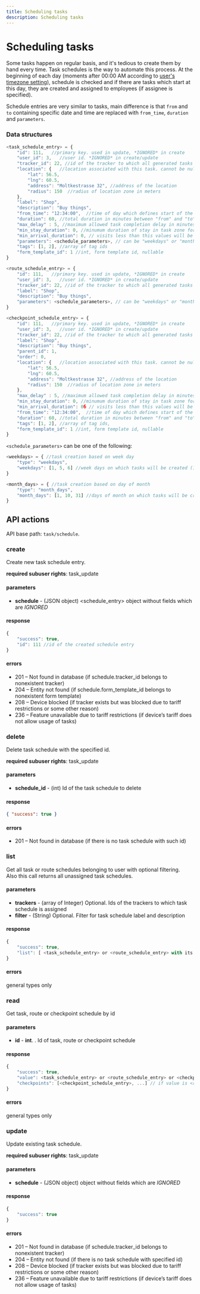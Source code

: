 ```yaml
---
title: Scheduling tasks
description: Scheduling tasks
---
```


# Scheduling tasks

Some tasks happen on regular basis, and it's tedious to create them by hand every time. Task schedules is the way to automate
this process. At the beginning of each day (moments after 00:00 AM according to [user's timezone setting](../../../commons/user/settings/index.md)),
schedule is checked and if there are tasks which start at this day, they are created and assigned to employees (if assignee is specified).

Schedule entries are very similar to tasks, main difference is that `from` and `to` containing specific date and time are
replaced with `from_time`, `duration` and `parameters`.

### Data structures

```js
<task_schedule_entry> = {
    "id": 111,   //primary key. used in update, *IGNORED* in create
    "user_id": 3,   //user id. *IGNORED* in create/update
    "tracker_id": 22, //id of the tracker to which all generated tasks are assigned. nullable.
    "location": {   //location associated with this task. cannot be null
        "lat": 56.5,
        "lng": 60.5,
        "address": "Moltkestrasse 32", //address of the location
        "radius": 150  //radius of location zone in meters
    },
    "label": "Shop",
    "description": "Buy things",
    "from_time": "12:34:00",  //time of day which defines start of the task within the days
    "duration": 60, //total duration in minutes between "from" and "to" for generated tasks
    "max_delay" : 5, //maximum allowed task completion delay in minutes
    "min_stay_duration": 0, //minumum duration of stay in task zone for task completion, minutes
    "min_arrival_duration": 0, // visits less than this values will be ignored, minutes
    "parameters": <schedule_parameters>, // can be "weekdays" or "month_days"
    "tags": [1, 2], //array of tag ids
    "form_template_id": 1 //int, form template id, nullable
}

<route_schedule_entry> = {
    "id": 111,   //primary key. used in update, *IGNORED* in create
    "user_id": 3,   //user id. *IGNORED* in create/update
    "tracker_id": 22, //id of the tracker to which all generated tasks are assigned. nullable.
    "label": "Shop",
    "description": "Buy things",
    "parameters": <schedule_parameters>, // can be "weekdays" or "month_days"
}

<checkpoint_schedule_entry> = {
    "id": 111,   //primary key. used in update, *IGNORED* in create
    "user_id": 3,   //user id. *IGNORED* in create/update
    "tracker_id": 22, //id of the tracker to which all generated tasks are assigned. nullable.
    "label": "Shop",
    "description": "Buy things",
    "parent_id": 1,
    "order": 0,
    "location": {   //location associated with this task. cannot be null
        "lat": 56.5,
        "lng": 60.5,
        "address": "Moltkestrasse 32", //address of the location
        "radius": 150  //radius of location zone in meters
    },
    "max_delay" : 5, //maximum allowed task completion delay in minutes
    "min_stay_duration": 0, //minumum duration of stay in task zone for task completion, minutes
    "min_arrival_duration": 0б // visits less than this values will be ignored, minutes
    "from_time": "12:34:00",  //time of day which defines start of the task within the days
    "duration": 60, //total duration in minutes between "from" and "to" for generated tasks
    "tags": [1, 2], //array of tag ids,
    "form_template_id": 1 //int, form template id, nullable
}
```

`<schedule_parameters>` can be one of the following:
```js
<weekdays> = { //task creation based on week day
    "type": "weekdays",
    "weekdays": [1, 5, 6] //week days on which tasks will be created (1 = Monday, ... 7 = Sunday)
}

<month_days> = { //task creation based on day of month
    "type": "month_days",
    "month_days": [1, 10, 31] //days of month on which tasks will be created (1..31)
}
```                            

## API actions

API base path: `task/schedule`.

### create

Create new task schedule entry.

**required subuser rights**: task_update

#### parameters

* **schedule** - (JSON object) <schedule_entry> object without fields which are *IGNORED*

#### response

```js
{
    "success": true,
    "id": 111 //id of the created schedule entry
}
```

#### errors

*   201 – Not found in database (if schedule.tracker_id belongs to nonexistent tracker)
*   204 – Entity not found (if schedule.form_template_id belongs to nonexistent form template)
*   208 – Device blocked (if tracker exists but was blocked due to tariff restrictions or some other reason)
*   236 – Feature unavailable due to tariff restrictions (if device’s tariff does not allow usage of tasks)



### delete

Delete task schedule with the specified id.

**required subuser rights**: task_update

#### parameters

* **schedule_id** - (int) Id of the task schedule to delete

#### response

```json
{ "success": true }
```

#### errors

*   201 – Not found in database (if there is no task schedule with such id)



### list

Get all task or route schedules belonging to user with optional filtering.<br>
Also this call returns all unassigned task schedules.

#### parameters

* **trackers** - (array of Integer) Optional. Ids of the trackers to which task schedule is assigned
* **filter** - (String) Optional. Filter for task schedule label and description

#### response

```js
{
    "success": true,
    "list": [ <task_schedule_entry> or <route_schedule_entry> with its checkpoints, ... ]
}
```

#### errors

general types only

### read

Get task, route or checkpoint schedule by id

#### parameters

* **id** - **int**. . Id of task, route or checkpoint schedule

#### response

```js
{
    "success": true,
    "value": <task_schedule_entry> or <route_schedule_entry> or <checkpoint_schedule_entry>,
    "checkpoints": [<checkpoint_schedule_entry>, ...] // if value is <route_schedule_entry>
}
```

#### errors

general types only

### update

Update existing task schedule.

**required subuser rights**: task_update

#### parameters

* **schedule** - (JSON object) <schedule> object without fields which are *IGNORED*

#### response

```js
{
    "success": true
}
```

#### errors

*   201 – Not found in database (if schedule.tracker_id belongs to nonexistent tracker)
*   204 – Entity not found (if there is no task schedule with specified id)
*   208 – Device blocked (if tracker exists but was blocked due to tariff restrictions or some other reason)
*   236 – Feature unavailable due to tariff restrictions (if device’s tariff does not allow usage of tasks)
